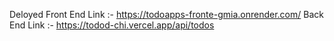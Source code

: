 Deloyed 
Front End Link :- https://todoapps-fronte-gmia.onrender.com/
Back  End Link :- https://todod-chi.vercel.app/api/todos
